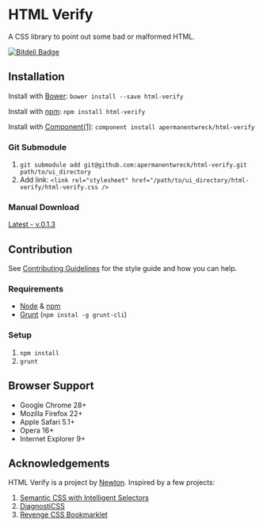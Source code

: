 # HTML Verify

A CSS library to point out some bad or malformed HTML.

[![Bitdeli Badge](https://d2weczhvl823v0.cloudfront.net/apermanentwreck/html-verify/trend.png)](https://bitdeli.com/free "Bitdeli Badge")

## Installation

Install with [Bower](http://bower.io): `bower install --save html-verify`

Install with [npm](http://npmjs.org): `npm install html-verify`

Install with [Component(1)](http://component.io): `component install apermanentwreck/html-verify`

### Git Submodule

1. `git submodule add git@github.com:apermanentwreck/html-verify.git path/to/ui_directory`
2. Add link: `<link rel="stylesheet" href="/path/to/ui_directory/html-verify/html-verify.css />`

### Manual Download

[Latest - v.0.1.3](/https://github.com/apermanentwreck/html-verify/archive/master.zip)

## Contribution

See [Contributing Guidelines](/contributing.md) for the style guide and how you can help.

### Requirements

- [Node](http://nodejs.org/) & [npm](https://npmjs.org/)
- [Grunt](http://gruntjs.com/) (`npm instal -g grunt-cli`)

### Setup

1. `npm install`
2. `grunt`

## Browser Support

- Google Chrome 28+
- Mozilla Firefox 22+
- Apple Safari 5.1+
- Opera 16+
- Internet Explorer 9+

## Acknowledgements

HTML Verify is a project by [Newton](http://github.com/apermanentwreck/). Inspired by a few projects:

1. [Semantic CSS with Intelligent Selectors](http://coding.smashingmagazine.com/2013/08/20/semantic-css-with-intelligent-selectors/)
2. [DiagnostiCSS](https://github.com/diagnosticss/diagnosticss)
3. [Revenge CSS Bookmarklet](https://github.com/Heydon/REVENGE.CSS)

